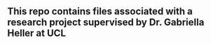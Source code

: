 ## This repo contains files associated with a research project supervised by Dr. Gabriella Heller at UCL

